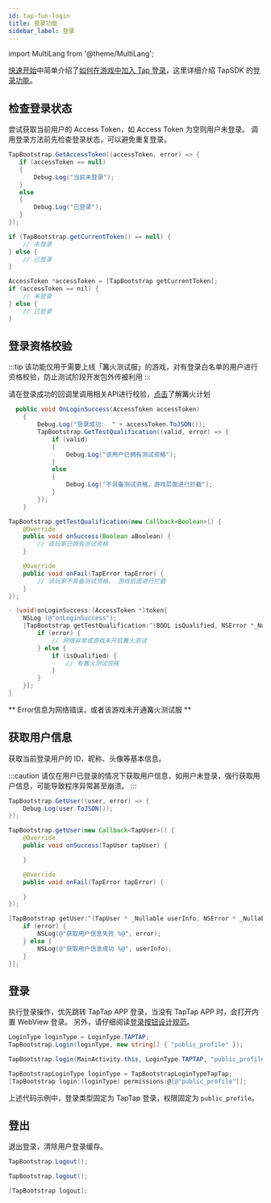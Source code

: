 ```yaml
---
id: tap-fun-login
title: 登录功能
sidebar_label: 登录
---
```


import MultiLang from '@theme/MultiLang';

[快速开始](/sdk)中简单介绍了[如何在游戏中加入 Tap 登录](/sdk#TapTap-登录)，这里详细介绍 TapSDK 的[登录功能](/pro/pro-login/)。

## 检查登录状态

尝试获取当前用户的 Access Token，如 Access Token 为空则用户未登录。
调用登录方法前先检查登录状态，可以避免重复登录。

<MultiLang>

```cs
TapBootstrap.GetAccessToken((accessToken, error) => {
   if (accessToken == null)
   {
       Debug.Log("当前未登录");
   }
   else
   {
       Debug.Log("已登录");
   }
});
```

```java
if (TapBootstrap.getCurrentToken() == null) {
    // 未登录
} else {
    // 已登录
}
```

```objectivec
AccessToken *accessToken = [TapBootstrap getCurrentToken];
if (accessToken == nil) {
    // 未登录
} else {
    // 已登录
}
```

</MultiLang>

## 登录资格校验

:::tip
该功能仅用于需要上线「篝火测试服」的游戏，对有登录白名单的用户进行资格校验，防止测试阶段开发包外传被利用
:::

请在登录成功的回调里调用相关API进行校验，[点击](https://www.taptap.com/campfire)了解篝火计划

<MultiLang>

```cs
  public void OnLoginSuccess(AccessToken accessToken)
    {
        Debug.Log("登录成功:  " + accessToken.ToJSON());
        TapBootstrap.GetTestQualification((valid, error) => {
            if (valid)
            {
                Debug.Log("该用户已拥有测试资格");
            }
            else
            {
                Debug.Log("不具备测试资格，游戏层面进行拦截");
            }
        });
    }
```

```java
TapBootstrap.getTestQualification(new Callback<Boolean>() {
    @Override
    public void onSuccess(Boolean aBoolean) {
        // 该玩家已拥有测试资格
    }

    @Override
    public void onFail(TapError tapError) {
        // 该玩家不具备测试资格， 游戏层面进行拦截
    }
});
```

```objectivec
- (void)onLoginSuccess:(AccessToken *)token{
    NSLog (@"onLoginSuccess");
    [TapBootstrap getTestQualification:^(BOOL isQualified, NSError *_Nullable error) {
        if (error) {
            // 网络异常或游戏未开启篝火测试
        } else {
            if (isQualified) {
                // 有篝火测试资格
            }
        }
    }];
}
```

</MultiLang>

** Error信息为网络错误，或者该游戏未开通篝火测试服 **

## 获取用户信息

获取当前登录用户的 ID、昵称、头像等基本信息。

:::caution
请仅在用户已登录的情况下获取用户信息，如用户未登录，强行获取用户信息，可能导致程序异常甚至崩溃。
:::

<MultiLang>

```cs
TapBootstrap.GetUser((user, error) => {
    Debug.Log(user.ToJSON());
});
```

```java
TapBootstrap.getUser(new Callback<TapUser>() {
    @Override
    public void onSuccess(TapUser tapUser) {

    }

    @Override
    public void onFail(TapError tapError) {

    }
});
```

```objectivec
[TapBootstrap getUser:^(TapUser * _Nullable userInfo, NSError * _Nullable error) {
    if (error) {
        NSLog(@"获取用户信息失败 %@", error);
    } else {
        NSLog(@"获取用户信息成功 %@", userInfo);
    }
}];
```

</MultiLang>


## 登录

执行登录操作，优先跳转 TapTap APP 登录，当没有 TapTap APP 时，会打开内置 WebView 登录。
另外，请仔细阅读[登录按钮设计规范](/pro/login-design.md)。  


<MultiLang>

```cs
LoginType loginType = LoginType.TAPTAP;
TapBootstrap.Login(loginType, new string[] { "public_profile" });
```

```java
TapBootstrap.login(MainActivity.this, LoginType.TAPTAP, "public_profile");
```

```objectivec  
TapBootstrapLoginType loginType = TapBootstrapLoginTypeTapTap;
[TapBootstrap login:(loginType) permissions:@[@"public_profile"]];
```

</MultiLang>

上述代码示例中，登录类型固定为 TapTap 登录，权限固定为 `public_profile`。

## 登出

退出登录，清除用户登录缓存。

<MultiLang>

```cs
TapBootstrap.Logout();
```

```java
TapBootstrap.logout();
```

```objectivec
[TapBootstrap logout];
```

</MultiLang>